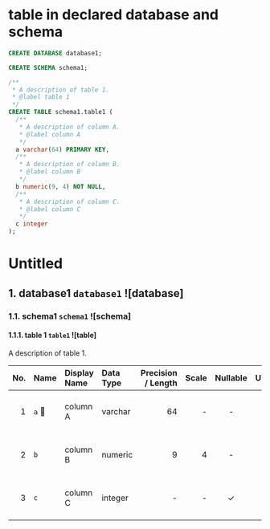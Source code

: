 # table in declared database and schema

```sql
CREATE DATABASE database1;

CREATE SCHEMA schema1;

/**
 * A description of table 1.
 * @label table 1
 */
CREATE TABLE schema1.table1 (
  /**
   * A description of column A.
   * @label column A
   */
  a varchar(64) PRIMARY KEY,
  /**
   * A description of column B.
   * @label column B
   */
  b numeric(9, 4) NOT NULL,
  /**
   * A description of column C.
   * @label column C
   */
  c integer
);
```

# Untitled
## 1. database1 `database1` ![database]

### 1.1. schema1 `schema1` ![schema]

#### 1.1.1. table 1 `table1` ![table]
A description of table 1.

| No. | Name | Display Name | Data Type | Precision / Length | Scale | Nullable | Unique | Default Value | Description |
| --: | :-- | :-- | :-- | --: | --: | :-: | :-: | :-- | :-- |
| 1 | `a` :key: | column A | varchar | 64 | - | - | &#x2713; | - | A description of column A. |
| 2 | `b` | column B | numeric | 9 | 4 | - | - | - | A description of column B. |
| 3 | `c` | column C | integer | - | - | &#x2713; | - | - | A description of column C. |
